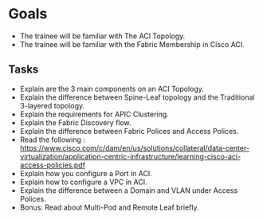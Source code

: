 # Goals

- The trainee will be familiar with The ACI Topology.
- The trainee will be familiar with the Fabric Membership in Cisco ACI.

## Tasks

- Explain are the 3 main components on an ACI Topology.
- Explain the difference between Spine-Leaf topology and the Traditional 3-layered topology.
- Explain the requirements for APIC Clustering.
- Explain the Fabric Discovery flow.
- Explain the difference between Fabric Polices and Access Polices.
- Read the following : <https://www.cisco.com/c/dam/en/us/solutions/collateral/data-center-virtualization/application-centric-infrastructure/learning-cisco-aci-access-policies.pdf>
- Explain how you configure a Port in ACI.
- Explain how to configure a VPC in ACI.
- Explain the difference between a Domain and VLAN under Access Polices.
- Bonus: Read about Multi-Pod and Remote Leaf briefly.

